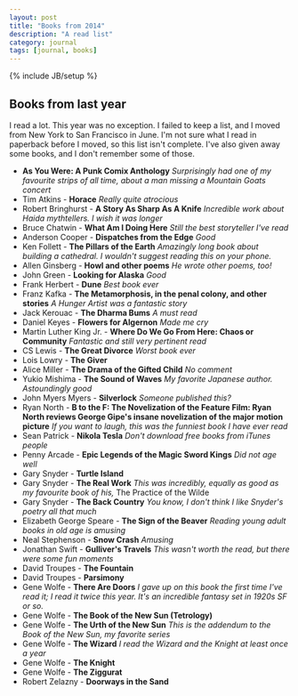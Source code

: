 ```yaml
---
layout: post
title: "Books from 2014"
description: "A read list"
category: journal
tags: [journal, books]
---
```

{% include JB/setup %}

## Books from last year

I read a lot. This year was no exception. I failed to keep a list, and I moved from New York to San Francisco in June. I'm not sure what I read in paperback before I moved, so this list isn't complete. I've also given away some books, and I don't remember some of those. 

 * **As You Were: A Punk Comix Anthology** _Surprisingly had one of my favourite strips of all time, about a man missing a Mountain Goats concert_
 * Tim Atkins - **Horace** _Really quite atrocious_
 * Robert Bringhurst - **A Story As Sharp As A Knife** _Incredible work about Haida mythtellers. I wish it was longer_
 * Bruce Chatwin - **What Am I Doing Here** _Still the best storyteller I've read_
 * Anderson Cooper - **Dispatches from the Edge** _Good_
 * Ken Follett - **The Pillars of the Earth** _Amazingly long book about building a cathedral. I wouldn't suggest reading this on your phone._
 * Allen Ginsberg - **Howl and other poems** _He wrote other poems, too!_
 * John Green - **Looking for Alaska** _Good_
 * Frank Herbert - **Dune** _Best book ever_
 * Franz Kafka - **The Metamorphosis, in the penal colony, and other stories** _A Hunger Artist was a fantastic story_
 * Jack Kerouac - **The Dharma Bums** _A must read_
 * Daniel Keyes - **Flowers for Algernon** _Made me cry_
 * Martin Luther King Jr. - **Where Do We Go From Here: Chaos or Community** _Fantastic and still very pertinent read_
 * CS Lewis - **The Great Divorce** _Worst book ever_
 * Lois Lowry - **The Giver**
 * Alice Miller - **The Drama of the Gifted Child** _No comment_
 * Yukio Mishima - **The Sound of Waves** _My favorite Japanese author. Astoundingly good_
 * John Myers Myers - **Silverlock** _Someone published this?_
 * Ryan North - **B to the F: The Novelization of the Feature Film: Ryan North reviews George Gipe's insane novelization of the major motion picture** _If you want to laugh, this was the funniest book I have ever read_
 * Sean Patrick - **Nikola Tesla** _Don't download free books from iTunes people_
 * Penny Arcade - **Epic Legends of the Magic Sword Kings** _Did not age well_
 * Gary Snyder - **Turtle Island**
 * Gary Snyder - **The Real Work** _This was incredibly, equally as good as my favourite book of his,_ The Practice of the Wilde
 * Gary Snyder - **The Back Country** _You know, I don't think I like Snyder's poetry all that much_
 * Elizabeth George Speare - **The Sign of the Beaver** _Reading young adult books in old age is amusing_
 * Neal Stephenson - **Snow Crash** _Amusing_
 * Jonathan Swift - **Gulliver's Travels** _This wasn't worth the read, but there were some fun moments_
 * David Troupes - **The Fountain**
 * David Troupes - **Parsimony**
 * Gene Wolfe - **There Are Doors** _I gave up on this book the first time I've read it; I read it twice this year. It's an incredible fantasy set in 1920s SF or so._
 * Gene Wolfe - **The Book of the New Sun (Tetrology)**
 * Gene Wolfe - **The Urth of the New Sun** _This is the addendum to the Book of the New Sun, my favorite series_
 * Gene Wolfe - **The Wizard** _I read the Wizard and the Knight at least once a year_
 * Gene Wolfe - **The Knight**
 * Gene Wolfe - **The Ziggurat**
 * Robert Zelazny - **Doorways in the Sand**
 
